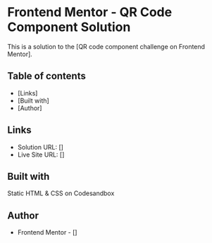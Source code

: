 # Frontend Mentor - QR Code Component Solution

This is a solution to the [QR code component challenge on Frontend Mentor].

## Table of contents

- [Links]
- [Built with]
- [Author]

## Links

- Solution URL: []
- Live Site URL: []

## Built with

Static HTML & CSS on Codesandbox

## Author

- Frontend Mentor - []

